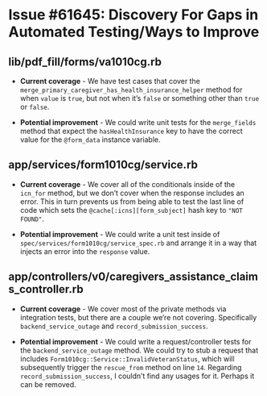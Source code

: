 # Issue #61645: Discovery For Gaps in Automated Testing/Ways to Improve

## lib/pdf_fill/forms/va1010cg.rb
- **Current coverage** - We have test cases that cover the `merge_primary_caregiver_has_health_insurance_helper` method for when `value` is `true`, but not when it’s `false` or something other than `true` or `false`.

- **Potential improvement** - We could write unit tests for the `merge_fields` method that expect the `hasHealthInsurance` key to have the correct value for the `@form_data` instance variable.
## app/services/form1010cg/service.rb
- **Current coverage** - We cover all of the conditionals inside of the `icn_for` method, but we don’t cover when the response includes an error. This in turn prevents us from being able to test the last line of code which sets the `@cache[:icns][form_subject]` hash key to `"NOT FOUND"`.

- **Potential improvement** - We could write a unit test inside of `spec/services/form1010cg/service_spec.rb` and arrange it in a way that injects an error into the `response` value.
## app/controllers/v0/caregivers_assistance_claims_controller.rb
- **Current coverage** - We cover most of the private methods via integration tests, but there are a couple we’re not covering. Specifically `backend_service_outage` and `record_submission_success`.

- **Potential improvement** - We could write a request/controller tests for the `backend_service_outage` method. We could try to stub a request that includes `Form1010cg::Service::InvalidVeteranStatus`, which will subsequently trigger the `rescue_from` method on line `14`. Regarding `record_submission_success`, I couldn’t find any usages for it. Perhaps it can be removed.
